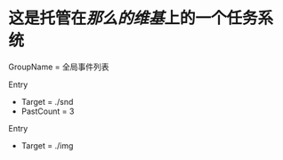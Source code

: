 # 这是托管在*那么的维基*上的一个任务系统

<!-- EventTracker -->

GroupName = 全局事件列表

Entry
- Target = ./snd
- PastCount = 3

Entry
- Target = ./img

<!-- End of EventTracker -->

